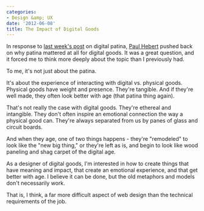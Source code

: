 ```yaml
---
categories:
- Design &amp; UX
date: '2012-06-08'
title: The Impact of Digital Goods
---
```


In response to <a href="https://gomakethings.com/digital-patina/">last week's post</a> on digital patina, <a href="http://www.i2i-align.com/">Paul Hebert</a> pushed back on why patina mattered at all for digital goods. It was a great question, and it forced me to think more deeply about the topic than I previously had.

To me, it's not just about the patina.

It's about the experience of interacting with digital vs. physical goods. Physical goods have weight and presence. They're tangible. And if they're well made, they often look better with age (that patina thing again).

That's not really the case with digital goods. They're ethereal and intangible. They don't often inspire an emotional connection the way a physical good can. They're always separated from us by panes of glass and circuit boards.

And when they age, one of two things happens - they're "remodeled" to look like the "new big thing," or they're left as is, and begin to look like wood paneling and shag carpet of the digital age.

As a designer of digital goods, I'm interested in how to create things that have meaning and impact, that create an emotional experience, and that get better with age. I believe it can be done, but the old metaphors and models don't necessarily work.

That is, I think, a far more difficult aspect of web design than the technical requirements of the job.